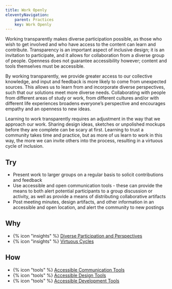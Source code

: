 ```yaml
---
title: Work Openly
eleventyNavigation:
    parent: Practices
    key: Work Openly
---
```


Working transparently makes diverse participation possible, as those who wish to get involved and who have access to the
content can learn and contribute. Transparency is an important aspect of inclusive design; it is an invitation to
participate, and it allows for collaboration from a diverse group of people. Openness does not guarantee accessibility
however; content and tools themselves must be accessible.

By working transparently, we provide greater access to our collective knowledge, and input and feedback is more likely
to come from unexpected sources. This allows us to learn from and incorporate diverse perspectives, such that our
solutions meet more diverse needs. Collaborating with people from different areas of study or work, from different
cultures and/or with different life experiences broadens everyone’s perspective and encourages empathy and an openness
to new ideas.

Learning to work transparently requires an adjustment in the way that we approach our work. Sharing design ideas,
sketches or unpolished mockups before they are complete can be scary at first. Learning to trust a community takes time
and practice, but as more of us learn to work in this way, the more we can invite others into the process, resulting in
a virtuous cycle of inclusion.

## Try

* Present work to larger groups on a regular basis to solicit contributions and feedback
* Use accessible and open communication tools - these can provide the means to both alert potential participants to a
  group discussion or activity, as well as provide a means of distributing collaborative artifacts
* Post meeting minutes, design artifacts, and other information in an accessible and open location, and alert the
  community to new postings

## Why

* {% icon "insights" %} [Diverse Participation and Perspectives](../../insights/diverse-participation-and-perspectives/)
* {% icon "insights" %} [Virtuous Cycles](../../insights/virtuous-cycles/)

## How

* {% icon "tools" %} [Accessible Communication Tools](../../tools/accessible-communication-tools/)
* {% icon "tools" %} [Accessible Design Tools](../../tools/accessible-design-tools/)
* {% icon "tools" %} [Accessible Development Tools](../../tools/accessible-development-tools/)
